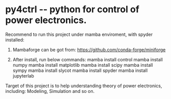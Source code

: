# py4ctrl -- python for control of power electronics.

Recommend to run this project under mamba enviroment, with spyder installed:

1. Mambaforge can be got from:
    https://github.com/conda-forge/miniforge
    
2. After install, run below commands:
	mamba install control
	mamba install numpy
	mamba install matplotlib
	mamba install scipy
	mamba install sympy
	mamba install slycot
	mamba install spyder
	mamba install jupyterlab

Target of this project is to help understanding theory of power electronics, including: Modeling, Simulation and so on.